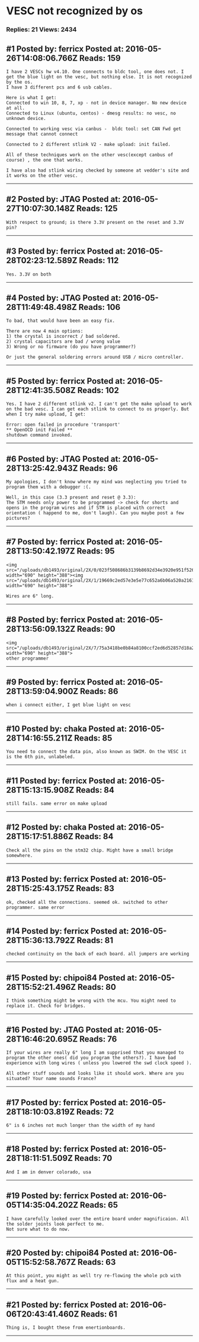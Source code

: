 # VESC not recognized by os

### Replies: 21 Views: 2434

## \#1 Posted by: ferricx Posted at: 2016-05-26T14:08:06.766Z Reads: 159

```
I have 2 VESCs hw v4.10. One connects to bldc tool, one does not. I get the blue light on the vesc, but nothing else. It is not recognized by the os. 
I have 3 different pcs and 6 usb cables.

Here is what I get:
Connected to win 10, 8, 7, xp - not in device manager. No new device at all.
Connected to Linux (ubuntu, centos) - dmesg results: no vesc, no unknown device.

Connected to working vesc via canbus -  bldc tool: set CAN Fwd get message that cannot connect

Connected to 2 different stlink V2 - make upload: init failed. 

All of these techniques work on the other vesc(except canbus of course) , the one that works.

I have also had stlink wiring checked by someone at vedder's site and it works on the other vesc.
```

---
## \#2 Posted by: JTAG Posted at: 2016-05-27T10:07:30.148Z Reads: 125

```
With respect to ground; is there 3.3V present on the reset and 3.3V pin?
```

---
## \#3 Posted by: ferricx Posted at: 2016-05-28T02:23:12.589Z Reads: 112

```
Yes. 3.3V on both
```

---
## \#4 Posted by: JTAG Posted at: 2016-05-28T11:49:48.498Z Reads: 106

```
To bad, that would have been an easy fix.

There are now 4 main options:
1) the crystal is incorrect / bad soldered.
2) crystal capacitors are bad / wrong value
3) Wrong or no firmware (do you have programmer?)

Or just the general soldering errors around USB / micro controller.
```

---
## \#5 Posted by: ferricx Posted at: 2016-05-28T12:41:35.508Z Reads: 102

```
Yes. I have 2 different stlink v2. I can't get the make upload to work on the bad vesc. I can get each stlink to connect to os properly. But when I try make upload, I get:

Error: open failed in procedure 'transport' 
** OpenOCD init Failed **
shutdown command invoked.
```

---
## \#6 Posted by: JTAG Posted at: 2016-05-28T13:25:42.943Z Reads: 96

```
My apologies, I don't know where my mind was neglecting you tried to program them with a debugger :(.

Well, in this case (3.3 present and reset @ 3.3):
The STM needs only power to be programmed -> check for shorts and opens in the program wires and if STM is placed with correct orientation ( happend to me, don't laugh). Can you maybe post a few pictures?
```

---
## \#7 Posted by: ferricx Posted at: 2016-05-28T13:50:42.197Z Reads: 95

```
<img src="/uploads/db1493/original/2X/0/023f508686b3139b8692d34e3920e951f526945a.jpg" width="690" height="388"><img src="/uploads/db1493/original/2X/1/19669c2ed57e3e5e77c652a6b06a520a21615234.jpg" width="690" height="388">

Wires are 6" long.
```

---
## \#8 Posted by: ferricx Posted at: 2016-05-28T13:56:09.132Z Reads: 90

```
<img src="/uploads/db1493/original/2X/7/75a3418be0b84a8100ccf2ed6d52857d18a226d0.jpg" width="690" height="388">
other programmer
```

---
## \#9 Posted by: ferricx Posted at: 2016-05-28T13:59:04.900Z Reads: 86

```
when i connect either, I get blue light on vesc
```

---
## \#10 Posted by: chaka Posted at: 2016-05-28T14:16:55.211Z Reads: 85

```
You need to connect the data pin, also known as SWIM. On the VESC it is the 6th pin, unlabeled.
```

---
## \#11 Posted by: ferricx Posted at: 2016-05-28T15:13:15.908Z Reads: 84

```
still fails. same error on make upload
```

---
## \#12 Posted by: chaka Posted at: 2016-05-28T15:17:51.886Z Reads: 84

```
Check all the pins on the stm32 chip. Might have a small bridge somewhere.
```

---
## \#13 Posted by: ferricx Posted at: 2016-05-28T15:25:43.175Z Reads: 83

```
ok, checked all the connections. seemed ok. switched to other programmer. same error
```

---
## \#14 Posted by: ferricx Posted at: 2016-05-28T15:36:13.792Z Reads: 81

```
checked continuity on the back of each board. all jumpers are working
```

---
## \#15 Posted by: chipoi84 Posted at: 2016-05-28T15:52:21.496Z Reads: 80

```
I think something might be wrong with the mcu. You might need to replace it. Check for bridges.
```

---
## \#16 Posted by: JTAG Posted at: 2016-05-28T16:46:20.695Z Reads: 76

```
If your wires are really 6" long I am supprised that you managed to program the other ones( did you program the others?). I have bad experience with long wires ( unless you lowered the swd clock speed ).

All other stuff sounds and looks like it should work. Where are you situated? Your name sounds France?
```

---
## \#17 Posted by: ferricx Posted at: 2016-05-28T18:10:03.819Z Reads: 72

```
6" is 6 inches not much longer than the width of my hand
```

---
## \#18 Posted by: ferricx Posted at: 2016-05-28T18:11:51.509Z Reads: 70

```
And I am in denver colorado, usa
```

---
## \#19 Posted by: ferricx Posted at: 2016-06-05T14:35:04.202Z Reads: 65

```
I have carefully looked over the entire board under magnificaion. All the solder joints look perfect to me.
Not sure what to do now.
```

---
## \#20 Posted by: chipoi84 Posted at: 2016-06-05T15:52:58.767Z Reads: 63

```
At this point, you might as well try re-flowing the whole pcb with flux and a heat gun.
```

---
## \#21 Posted by: ferricx Posted at: 2016-06-06T20:43:41.460Z Reads: 61

```
Thing is, I bought these from enertionboards.
```

---
